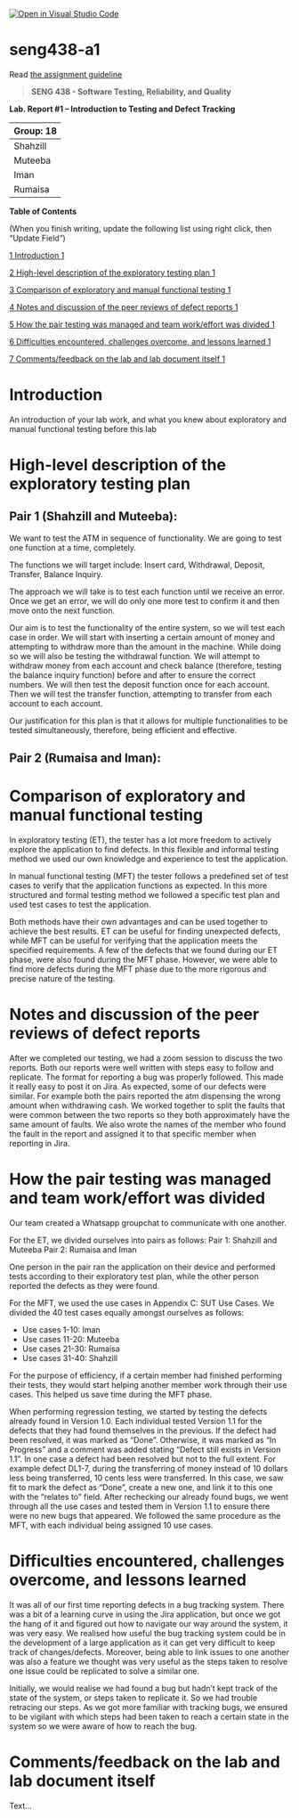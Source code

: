 [![Open in Visual Studio Code](https://classroom.github.com/assets/open-in-vscode-c66648af7eb3fe8bc4f294546bfd86ef473780cde1dea487d3c4ff354943c9ae.svg)](https://classroom.github.com/online_ide?assignment_repo_id=9803822&assignment_repo_type=AssignmentRepo)
# seng438-a1

Read [the assignment guideline](seng438-a1.md) 

>   **SENG 438 - Software Testing, Reliability, and Quality**

**Lab. Report \#1 – Introduction to Testing and Defect Tracking**

| Group: 18      |
|-----------------|
| Shahzill      |   
| Muteeba      |   
| Iman      |   
| Rumaisa      |   


**Table of Contents**

(When you finish writing, update the following list using right click, then
“Update Field”)

[1 Introduction	1](#_Toc439194677)

[2 High-level description of the exploratory testing plan	1](#_Toc439194678)

[3 Comparison of exploratory and manual functional testing	1](#_Toc439194679)

[4 Notes and discussion of the peer reviews of defect reports	1](#_Toc439194680)

[5 How the pair testing was managed and team work/effort was
divided	1](#_Toc439194681)

[6 Difficulties encountered, challenges overcome, and lessons
learned	1](#_Toc439194682)

[7 Comments/feedback on the lab and lab document itself	1](#_Toc439194683)

# Introduction

An introduction of your lab work, and what you knew about exploratory and manual
functional testing before this lab

# High-level description of the exploratory testing plan

## Pair 1 (Shahzill and Muteeba): 

We want to test the ATM in sequence of functionality. We are going to test one function at a time, completely. 

The functions we will target include: Insert card, Withdrawal, Deposit, Transfer, Balance Inquiry. 

The approach we will take is to test each function until we receive an error. Once we get an error, we will do only one more test to confirm it and then move onto the next function.

Our aim is to test the functionality of the entire system, so we will test each case in order. We will start with inserting a certain amount of money and attempting to withdraw more than the amount in the machine. While doing so we will also be testing the withdrawal function. We will attempt to withdraw money from each account and check balance (therefore, testing the balance inquiry function) before and after to ensure the correct numbers. We will then test the deposit function once for each account. Then we will test the transfer function, attempting to transfer from each account to each account. 

Our justification for this plan is that it allows for multiple functionalities to be tested simultaneously, therefore, being efficient and effective. 

## Pair 2 (Rumaisa and Iman): 

# Comparison of exploratory and manual functional testing

In exploratory testing (ET), the tester has a lot more freedom to actively explore the application to find defects. In this flexible and informal testing method we used our own knowledge and experience to test the application. 

In manual functional testing (MFT) the tester follows a predefined set of test cases to verify that the application functions as expected. In this more structured and formal testing method we followed a specific test plan and used test cases to test the application.

Both methods have their own advantages and can be used together to achieve the best results. ET can be useful for finding unexpected defects, while MFT can be useful for verifying that the application meets the specified requirements. A few of the defects that we found during our ET phase, were also found during the MFT phase. However, we were able to find more defects during the MFT phase due to the more rigorous and precise nature of the testing.


# Notes and discussion of the peer reviews of defect reports

After we completed our testing, we had a zoom session to discuss the two reports. Both our reports were well written with steps easy to follow and replicate. The format for reporting a bug was properly followed. This made it really easy to post it on Jira. As expected, some of our defects were similar. For example both the pairs reported the atm dispensing the wrong amount when withdrawing cash. We worked together to split the faults that were common between the two reports so they both approximately have the same amount of faults. We also wrote the names of the member who found the fault in the report and assigned it to that specific member when reporting in Jira.

# How the pair testing was managed and team work/effort was divided 

Our team created a Whatsapp groupchat to communicate with one another. 

For the ET, we divided ourselves into pairs as follows:
Pair 1: Shahzill and Muteeba 
Pair 2: Rumaisa and Iman

One person in the pair ran the application on their device and performed tests according to their exploratory test plan, while the other person reported the defects as they were found.

For the MFT, we used the use cases in Appendix C: SUT Use Cases. We divided the 40 test cases equally amongst ourselves as follows:
- Use cases 1-10: Iman
- Use cases 11-20: Muteeba
- Use cases 21-30: Rumaisa
- Use cases 31-40: Shahzill

For the purpose of efficiency, if a certain member had finished performing their tests, they would start helping another member work through their use cases. This helped us save time during the MFT phase. 

When performing regression testing, we started by testing the defects already found in Version 1.0. Each individual tested Version 1.1 for the defects that they had found themselves in the previous. If the defect had been resolved, it was marked as “Done”. Otherwise, it was marked as “In Progress” and a comment was added stating “Defect still exists in Version 1.1”. In one case a defect had been resolved but not to the full extent. For example defect DL1-7, during the transferring of money instead of 10 dollars less being transferred, 10 cents less were transferred. In this case, we saw fit to mark the defect as “Done”, create a new one, and link it to this one with the “relates to” field. After rechecking our already found bugs, we went through all the use cases and tested them in Version 1.1 to ensure there were no new bugs that appeared. We followed the same procedure as the MFT, with each individual being assigned 10 use cases. 


# Difficulties encountered, challenges overcome, and lessons learned

It was all of our first time reporting defects in a bug tracking system. There was a bit of a learning curve in using the Jira application, but once we got the hang of it and figured out how to navigate our way around the system, it was very easy. We realised how useful the bug tracking system could be in the development of a large application as it can get very difficult to keep track of changes/defects. Moreover, being able to link issues to one another was also a feature we thought was very useful as the steps taken to resolve one issue could be replicated to solve a similar one.

Initially, we would realise we had found a bug but hadn’t kept track of the state of the system, or steps taken to replicate it. So we had trouble retracing our steps. As we got more familiar with tracking bugs, we ensured to be vigilant with which steps had been taken to reach a certain state in the system so we were aware of how to reach the bug.  


# Comments/feedback on the lab and lab document itself

Text…
